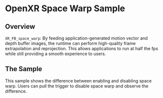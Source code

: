 # OpenXR Space Warp Sample

## Overview
`XR_FB_space_warp`: By feeding application-generated motion vector and depth buffer images, the runtime can perform high-quality frame extrapolation and reprojection. This allows applications to run at half the fps while still providing a smooth experience to users.

## The Sample
This sample shows the difference between enabling and disabling space warp. Users can pull the trigger to disable space warp and observe the difference.
